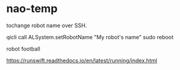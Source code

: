 # nao-temp

tochange robot name over SSH.

qicli call ALSystem.setRobotName "My robot's name"
sudo reboot


robot football 

https://runswift.readthedocs.io/en/latest/running/index.html
